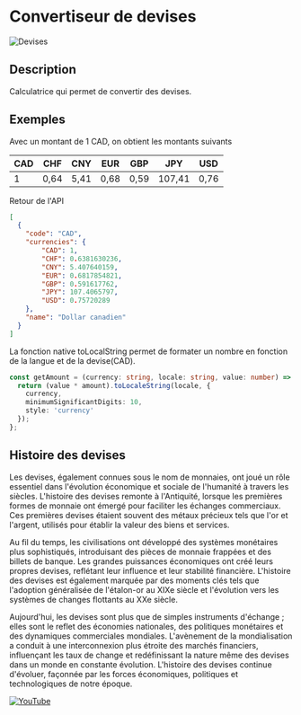 # Convertiseur de devises

![Devises](https://davland7.netlify.app/images/_a75c1761-511d-4be2-b97d-3190996c8cdb.jpg)

## Description

Calculatrice qui permet de convertir des devises.

## Exemples

Avec un montant de 1 CAD, on obtient les montants suivants

| CAD | CHF | CNY | EUR | GBP | JPY | USD |
| --- | --- | --- | --- | --- | --- | --- |
| 1 | 0,64 | 5,41 | 0,68 | 0,59 | 107,41 | 0,76 |

Retour de l'API

```Json
[
  {
    "code": "CAD",
    "currencies": {
        "CAD": 1,
        "CHF": 0.6381630236,
        "CNY": 5.407640159,
        "EUR": 0.6817854821,
        "GBP": 0.591617762,
        "JPY": 107.4065797,
        "USD": 0.75720289
    },
    "name": "Dollar canadien"
  }
]
```

La fonction native toLocalString permet de formater un nombre en fonction de la langue et de la devise(CAD).

```typescript
const getAmount = (currency: string, locale: string, value: number) => {
  return (value * amount).toLocaleString(locale, {
    currency,
    minimumSignificantDigits: 10,
    style: 'currency'
  });
};
```

## Histoire des devises

Les devises, également connues sous le nom de monnaies, ont joué un rôle essentiel dans l'évolution économique et sociale de l'humanité à travers les siècles. L'histoire des devises remonte à l'Antiquité, lorsque les premières formes de monnaie ont émergé pour faciliter les échanges commerciaux. Ces premières devises étaient souvent des métaux précieux tels que l'or et l'argent, utilisés pour établir la valeur des biens et services.

Au fil du temps, les civilisations ont développé des systèmes monétaires plus sophistiqués, introduisant des pièces de monnaie frappées et des billets de banque. Les grandes puissances économiques ont créé leurs propres devises, reflétant leur influence et leur stabilité financière. L'histoire des devises est également marquée par des moments clés tels que l'adoption généralisée de l'étalon-or au XIXe siècle et l'évolution vers les systèmes de changes flottants au XXe siècle.

Aujourd'hui, les devises sont plus que de simples instruments d'échange ; elles sont le reflet des économies nationales, des politiques monétaires et des dynamiques commerciales mondiales. L'avènement de la mondialisation a conduit à une interconnexion plus étroite des marchés financiers, influençant les taux de change et redéfinissant la nature même des devises dans un monde en constante évolution. L'histoire des devises continue d'évoluer, façonnée par les forces économiques, politiques et technologiques de notre époque.

[![YouTube](https://davland7.netlify.app/images/youtube-icon.png)](https://youtu.be/28ZBdaxW5vc?si=GHDNowcc1N6yPvGm)
